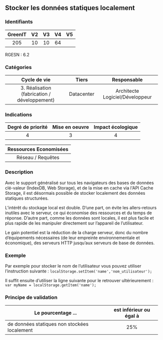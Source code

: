 ## Stocker les données statiques localement

### Identifiants

| GreenIT | V2  | V3  | V4  | V5  |
| :-----: | :-: | :-: | :-: | :-: |
|   205   | 10  | 10  | 64  |     |

RGESN : 6.2

### Catégories

|                 Cycle de vie                 |   Tiers    |           Responsable           |
| :------------------------------------------: | :--------: | :-----------------------------: |
| 3. Réalisation (fabrication / développement) | Datacenter | Architecte Logiciel/Développeur |

### Indications

| Degré de priorité | Mise en oeuvre | Impact écologique |
| :---------------: | :------------: | :---------------: |
|         4         |       3        |         4         |

| Ressources Economisées |
| :--------------------: |
|   Réseau / Requêtes    |

### Description

Avec le support généralisé sur tous les navigateurs des bases de données clé-valeur (IndexDB, Web Storage), et de la mise en cache via l'API Cache Storage, il est désormais possible de stocker localement des données statiques structurées.

L’intérêt du stockage local est double. D’une part, on évite les allers-retours inutiles avec le serveur, ce qui économise des ressources et du temps de réponse. D’autre part, comme les données sont locales, il est plus facile et plus rapide de les manipuler directement sur l’appareil de l’utilisateur.

Le gain potentiel est la réduction de la charge serveur, donc du nombre d’équipements nécessaires (de leur empreinte environnementale et économique), des serveurs HTTP jusqu’aux serveurs de base de données.

### Exemple

Par exemple pour stocker le nom de l’utilisateur vous pouvez utiliser l’instruction suivante :
`localStorage.setItem('name','nom_utilisateur');`

Il suffit ensuite d’utiliser la ligne suivante pour le retrouver ultérieurement :
`var myName = localStorage.getItem('name');`

### Principe de validation

| Le pourcentage ...                           | est inférieur ou égal à |
| -------------------------------------------- | :---------------------: |
| de données statiques non stockées localement |           25%           |
